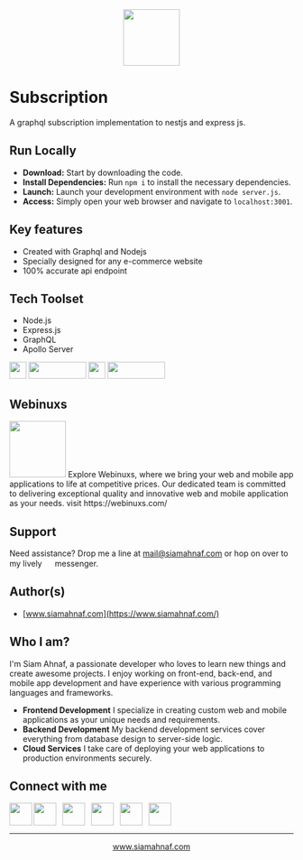<img src="https://res.cloudinary.com/dbjrx698c/image/upload/v1704611347/logo_w4vxp0.png" width="100" height="100" style="display: block; margin: 0 auto;">

# Subscription
A graphql subscription implementation to nestjs and express js.

## Run Locally
- **Download:** Start by downloading the code.
- **Install Dependencies:** Run `npm i` to install the necessary dependencies.
- **Launch:** Launch your development environment with `node server.js`.
- **Access:** Simply open your web browser and navigate to `localhost:3001`.

## Key features
- Created with Graphql and Nodejs
- Specially designed for any e-commerce website
- 100% accurate api endpoint

## Tech Toolset
- Node.js
- Express.js
- GraphQL
- Apollo Server

  
<img src="https://lh3.googleusercontent.com/d/1xjdaz8jo8Q_G-O0csalnWNIsz_M0zVaV" width="30px" height="30px" /> <img src="https://lh3.googleusercontent.com/d/18h6cQq7o01IVduVcAhD9lKwi72G2khZw" width="102px" height="30px" /> <img src="https://lh3.googleusercontent.com/d/1w8N0Rhp5JyiG2JEoR3vTa8mDGKVOVWYT" width="30px" height="30px" /> <img src="https://lh3.googleusercontent.com/d/1G3vYeFq-hCVKgjd4OGQqY1k41TOsXzTI" width="102px" height="30px" />

## Webinuxs
<img src="https://res.cloudinary.com/dub0dpenl/image/upload/v1726562110/Personal/xbetf83o2drangioe1ia.png" width="100" height="100">
Explore Webinuxs, where we bring your web and mobile app applications to life at competitive prices. Our dedicated team is committed to delivering exceptional quality and innovative web and mobile application as your needs. visit https://webinuxs.com/

## Support
Need assistance? Drop me a line at mail@siamahnaf.com or hop on over to my lively <a href="https://wa.me/message/UAXIYNES562EN1"><img src="https://lh3.googleusercontent.com/d/13j7AgG4Pp_eWgaRoV6XH49vDU7-5TbEm" width="15" height="15"></a> messenger.

## Author(s)
- [www.siamahnaf.com](https://www.siamahnaf.com/)

## Who I am?
I'm Siam Ahnaf, a passionate developer who loves to learn new things and create awesome projects. I enjoy working on front-end, back-end, and mobile app development and have experience with various programming languages and frameworks.

- **Frontend Development**
I specialize in creating custom web and mobile applications as your unique needs and requirements.
- **Backend Development**
My backend development services cover everything from database design to server-side logic.
- **Cloud Services**
I take care of deploying your web applications to production environments securely.

## Connect with me
<div style="display: flex; align-items: center; gap: 3px;">
<a href="https://wa.me/message/UAXIYNES562EN1"><img src="https://lh3.googleusercontent.com/d/13j7AgG4Pp_eWgaRoV6XH49vDU7-5TbEm" width="40" height="40"></a>
<a href="https://www.linkedin.com/in/siamahnaf/" style="margin-right: 8px"><img src="https://lh3.googleusercontent.com/d/1hqME_Okrps0P1tKi18Rl66W7oa334daw" width="40" height="40"></a>
<a href="https://twitter.com/siamahnaf198" style="margin-right: 8px"><img src="https://lh3.googleusercontent.com/d/1gCRI58aHh_TXF7uGOMu9F-E2eN4x6AyS" width="40" height="40"></a>
<a href="https://www.facebook.com/siamahnaf198/" style="margin-right: 8px"><img src="https://lh3.googleusercontent.com/d/1gttW7FCHrt2fNCaVQXEYC_wUCYbOYpTJ" width="40" height="40"></a>
<a href="https://t.me/siamahnaf198" style="margin-right: 8px"><img src="https://lh3.googleusercontent.com/d/1v8rpDVzSc4GmXS8axq5y3fR1i-OnRRaY" width="40" height="40"></a>
<a href="https://www.npmjs.com/~siamahnaf" style="margin-right: 8px"><img src="https://lh3.googleusercontent.com/d/1t6V2ZlSUyDhwgSaJ5CCj_wDxkQIYQKjR" width="40" height="40"></a>
</div>


------------

<p align="center" color="red"><a href="https://www.siamahnaf.com/">www.siamahnaf.com</a></p>
